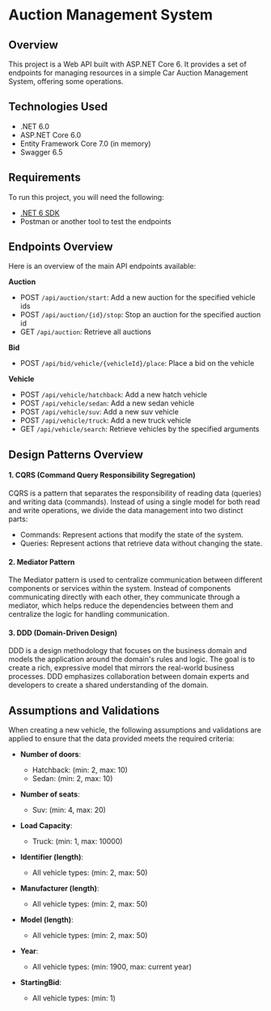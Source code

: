 # Auction Management System

## Overview
This project is a Web API built with ASP<span>.NET</span> Core 6. It provides a set of endpoints for managing resources in a simple Car Auction Management System, offering some operations.

## Technologies Used
- .NET 6.0
- ASP<span>.NET</span> Core 6.0
- Entity Framework Core 7.0 (in memory)
- Swagger 6.5

## Requirements
To run this project, you will need the following:

- [.NET 6 SDK](https://dotnet.microsoft.com/en-us/download/dotnet/6.0)
- Postman or another tool to test the endpoints

## Endpoints Overview
Here is an overview of the main API endpoints available:

**Auction**

- POST `/api/auction/start`: Add a new auction for the specified vehicle ids
- POST `/api/auction/{id}/stop`: Stop an auction for the specified auction id
- GET `/api/auction`: Retrieve all auctions

**Bid**

- POST `/api/bid/vehicle/{vehicleId}/place`: Place a bid on the vehicle

**Vehicle**

- POST `/api/vehicle/hatchback`: Add a new hatch vehicle
- POST `/api/vehicle/sedan`: Add a new sedan vehicle
- POST `/api/vehicle/suv`: Add a new suv vehicle
- POST `/api/vehicle/truck`: Add a new truck vehicle
- GET  `/api/vehicle/search`: Retrieve vehicles by the specified arguments


## Design Patterns Overview

#### 1. CQRS (Command Query Responsibility Segregation)
CQRS is a pattern that separates the responsibility of reading data (queries) and writing data (commands). Instead of using a single model for both read and write operations, we divide the data management into two distinct parts:

- Commands: Represent actions that modify the state of the system.
- Queries: Represent actions that retrieve data without changing the state.

#### 2. Mediator Pattern
The Mediator pattern is used to centralize communication between different components or services within the system. Instead of components communicating directly with each other, they communicate through a mediator, which helps reduce the dependencies between them and centralize the logic for handling communication.

#### 3. DDD (Domain-Driven Design)
DDD is a design methodology that focuses on the business domain and models the application around the domain's rules and logic. The goal is to create a rich, expressive model that mirrors the real-world business processes. DDD emphasizes collaboration between domain experts and developers to create a shared understanding of the domain.

## Assumptions and Validations

When creating a new vehicle, the following assumptions and validations are applied to ensure that the data provided meets the required criteria:

- **Number of doors**:
    - Hatchback: (min: 2, max: 10)
    - Sedan: (min: 2, max: 10)

- **Number of seats**:
    - Suv: (min: 4, max: 20)

- **Load Capacity**:
    - Truck: (min: 1, max: 10000)

- **Identifier (length)**:
    - All vehicle types: (min: 2, max: 50)

- **Manufacturer (length)**:
    - All vehicle types: (min: 2, max: 50)

- **Model (length)**:
    - All vehicle types: (min: 2, max: 50)

- **Year**:
    - All vehicle types: (min: 1900, max: current year)

- **StartingBid**:
    - All vehicle types: (min: 1)


